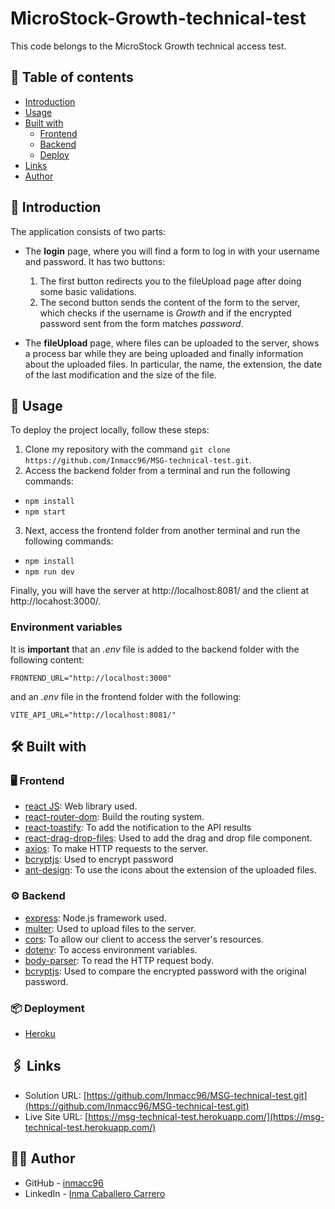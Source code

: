 # MicroStock-Growth-technical-test

This code belongs to the MicroStock Growth technical access test.

## 📌 Table of contents

- [Introduction](#🚀-introduction)
- [Usage](#🔧-usage)
- [Built with](#🛠-built-with)
  - [Frontend](#🖥-frontend)
  - [Backend](#⚙️-backend)
  - [Deploy](#📦-deployment)
- [Links](#🖇-links)
- [Author](#👩🏽-author)

## 🚀 Introduction

The application consists of two parts:

- The **login** page, where you will find a form to log in with your username and password. It has two buttons:

  1.  The first button redirects you to the fileUpload page after doing some basic validations.
  2.  The second button sends the content of the form to the server, which checks if the username is _Growth_ and if the encrypted password sent from the form matches _password_.

- The **fileUpload** page, where files can be uploaded to the server, shows a process bar while they are being uploaded and finally information about the uploaded files. In particular, the name, the extension, the date of the last modification and the size of the file.

## 🔧 Usage

To deploy the project locally, follow these steps:

1. Clone my repository with the command `git clone https://github.com/Inmacc96/MSG-technical-test.git`.
2. Access the backend folder from a terminal and run the following commands:

- `npm install`
- `npm start`

3. Next, access the frontend folder from another terminal and run the following commands:

- `npm install`
- `npm run dev`

Finally, you will have the server at http://localhost:8081/ and the client at http://locahost:3000/.

### Environment variables

It is **important** that an *.env* file is added to the backend folder with the following content:

```
FRONTEND_URL="http://localhost:3000"
```

and an *.env* file in the frontend folder with the following:

```
VITE_API_URL="http://localhost:8081/"
```

## 🛠 Built with

### 🖥 Frontend

- [react JS](https://reactjs.org/): Web library used.
- [react-router-dom](https://reactrouter.com/): Build the routing system.
- [react-toastify](https://www.npmjs.com/package/react-toastify): To add the notification to the API results
- [react-drag-drop-files](https://www.npmjs.com/package/react-drag-drop-files): Used to add the drag and drop file component.
- [axios](https://axios-http.com/): To make HTTP requests to the server.
- [bcryptjs](https://www.npmjs.com/package/bcryptjs): Used to encrypt password
- [ant-design](https://ant.design/): To use the icons about the extension of the uploaded files.

### ⚙️ Backend

- [express](https://expressjs.com/): Node.js framework used.
- [multer](https://www.npmjs.com/package/multer): Used to upload files to the server.
- [cors](https://www.npmjs.com/package/cors): To allow our client to access the server's resources.
- [dotenv](https://www.npmjs.com/package/dotenv): To access environment variables.
- [body-parser](https://www.npmjs.com/package/body-parser): To read the HTTP request body.
- [bcryptjs](https://www.npmjs.com/package/bcryptjs): Used to compare the encrypted password with the original password.

### 📦 Deployment

- [Heroku](https://www.heroku.com)

## 🖇 Links

- Solution URL: [https://github.com/Inmacc96/MSG-technical-test.git](https://github.com/Inmacc96/MSG-technical-test.git)
- Live Site URL: [https://msg-technical-test.herokuapp.com/](https://msg-technical-test.herokuapp.com/)

## 👩🏽 Author

- GitHub - [inmacc96](https://github.com/Inmacc96)
- LinkedIn - [Inma Caballero Carrero](https://www.linkedin.com/in/inmacaballerocarrero/)
